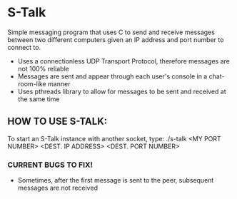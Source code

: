 # S-Talk

Simple messaging program that uses C to send and receive messages between two different computers given an IP address and port number to connect to. <br>

* Uses a connectionless UDP Transport Protocol, therefore messages are not 100% reliable
* Messages are sent and appear through each user's console in a chat-room-like manner
* Uses pthreads library to allow for messages to be sent and received at the same time

## HOW TO USE S-TALK:
To start an S-Talk instance with another socket, type: ./s-talk \<MY PORT NUMBER\> \<DEST. IP ADDRESS\> \<DEST. PORT NUMBER\>

### CURRENT BUGS TO FIX!
* Sometimes, after the first message is sent to the peer, subsequent messages are not received 
